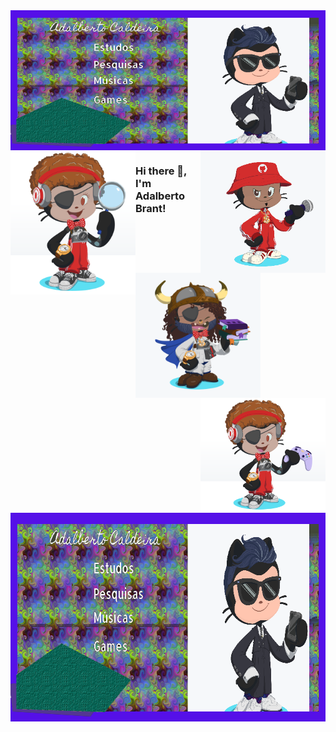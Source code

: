 <img align='center' src='https://github.com/adalbertobrant/adalbertobrant/blob/main/Banner-Adalberto.png' >
<a href="#p&d" alt="P&D"><img align = 'left' src='https://github.com/adalbertobrant/adalbertobrant/blob/main/OctoCat-P%26D.png' width="200" ></a>
<a href="#rapper" alt="Rapper"><img align = 'right' src = 'https://github.com/adalbertobrant/adalbertobrant/blob/main/OctoCat-%20The%20Rapper.png' width="200"></a>
<a href="#Student" alt="Student"><img align = 'left' src='https://github.com/adalbertobrant/adalbertobrant/blob/main/OctoCat-%20The%20Student.png' width="200"></a>
<a href="#Gamer" alt="Gamer"><img align = 'right' src = 'https://github.com/adalbertobrant/adalbertobrant/blob/main/OctoCat-The%20Gamer.png' width="200"></a>

### Hi there 👋, I'm Adalberto Brant! 
 
<!--
**adalbertobrant/adalbertobrant** is a ✨ _special_ ✨ repository because its `README.md` (this file) appears on your GitHub profile.

Here are some ideas to get you started:

- 🔭 I’m currently working on https://www.hackathonsaudeinfantil.com.br/
- 🌱 I’m currently learning Web Development
- 👯 I’m looking to collaborate on open source projects for Health Science
- 🤔 I’m looking for help with AI, Deep Learning, Computer Vision
- 💬 Ask me about Dentistry and related Health 
- 📫 How to reach me: ...
- 😄 Pronouns: ...
- ⚡ Fun fact: ...
-->
<img id="mapa" src="https://github.com/adalbertobrant/adalbertobrant/blob/main/Banner-Adalberto.png" border="0" width="752" height="334" orgWidth="752" orgHeight="334" usemap="#mapas" alt="" />
<map name="mapas" id="mapa">
<area  alt="" title="" href="http://www.image-maps.com/" shape="rect" coords="18,70,423,112" style="outline:none;" target="_self"    data-maphilight='#estudos' />
<area  alt="" title="" href="http://www.image-maps.com/" shape="rect" coords="17,109,422,151" style="outline:none;" target="_self"    data-maphilight='#Pesquisas' />
<area  alt="" title="" href="http://www.image-maps.com/" shape="rect" coords="14,143,419,185" style="outline:none;" target="_self"    data-maphilight='#Músicas' />
<area  alt="" title="" href="http://www.image-maps.com/" shape="rect" coords="18,185,423,227" style="outline:none;" target="_self"    data-maphilight='#Games' />
</map>

